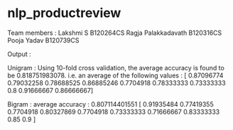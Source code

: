 # nlp_productreview
Team members :
Lakshmi S           B120264CS
Ragja Palakkadavath B120316CS
Pooja Yadav         B120739CS

Output :

Unigram :
Using 10-fold cross validation, the average accuracy is found to be 0.818751983078.
i.e. an average of the following values : [ 0.87096774  0.79032258  0.78688525  0.86885246  0.7704918   0.78333333
  0.73333333  0.8         0.91666667  0.86666667]

Bigram :
average accuracy : 0.807114401551
[ 0.91935484  0.77419355  0.7704918   0.80327869  0.7704918   0.73333333
  0.71666667  0.83333333  0.85        0.9       ]

